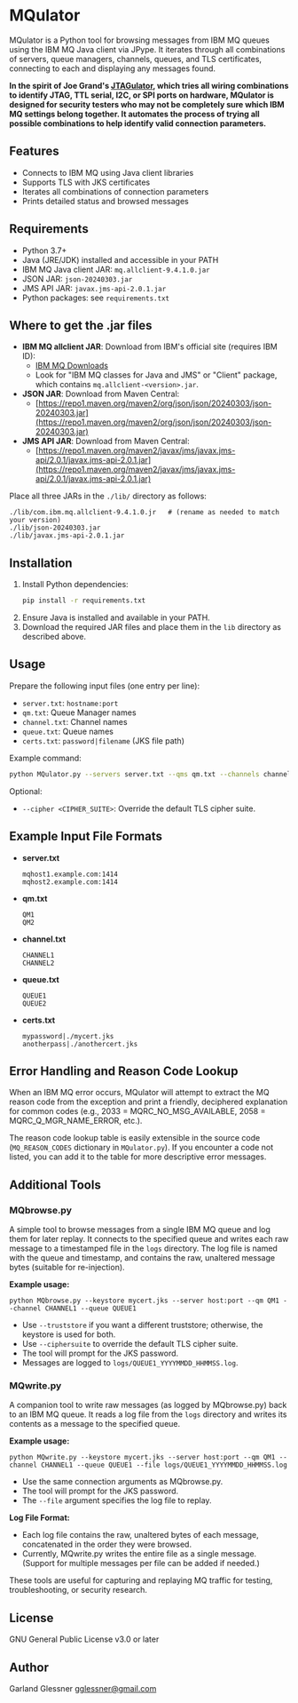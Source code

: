 # MQulator

MQulator is a Python tool for browsing messages from IBM MQ queues using the IBM MQ Java client via JPype. It iterates through all combinations of servers, queue managers, channels, queues, and TLS certificates, connecting to each and displaying any messages found.

**In the spirit of Joe Grand's [JTAGulator](https://www.grandideastudio.com/jtagulator/), which tries all wiring combinations to identify JTAG, TTL serial, I2C, or SPI ports on hardware, MQulator is designed for security testers who may not be completely sure which IBM MQ settings belong together. It automates the process of trying all possible combinations to help identify valid connection parameters.**

## Features
- Connects to IBM MQ using Java client libraries
- Supports TLS with JKS certificates
- Iterates all combinations of connection parameters
- Prints detailed status and browsed messages

## Requirements
- Python 3.7+
- Java (JRE/JDK) installed and accessible in your PATH
- IBM MQ Java client JAR: `mq.allclient-9.4.1.0.jar`
- JSON JAR: `json-20240303.jar`
- JMS API JAR: `javax.jms-api-2.0.1.jar`
- Python packages: see `requirements.txt`

## Where to get the .jar files
- **IBM MQ allclient JAR**: Download from IBM's official site (requires IBM ID):
  - [IBM MQ Downloads](https://www.ibm.com/products/mq/downloads)
  - Look for "IBM MQ classes for Java and JMS" or "Client" package, which contains `mq.allclient-<version>.jar`.
- **JSON JAR**: Download from Maven Central:
  - [https://repo1.maven.org/maven2/org/json/json/20240303/json-20240303.jar](https://repo1.maven.org/maven2/org/json/json/20240303/json-20240303.jar)
- **JMS API JAR**: Download from Maven Central:
  - [https://repo1.maven.org/maven2/javax/jms/javax.jms-api/2.0.1/javax.jms-api-2.0.1.jar](https://repo1.maven.org/maven2/javax/jms/javax.jms-api/2.0.1/javax.jms-api-2.0.1.jar)

Place all three JARs in the `./lib/` directory as follows:
```
./lib/com.ibm.mq.allclient-9.4.1.0.jr   # (rename as needed to match your version)
./lib/json-20240303.jar
./lib/javax.jms-api-2.0.1.jar
```

## Installation
1. Install Python dependencies:
   ```sh
   pip install -r requirements.txt
   ```
2. Ensure Java is installed and available in your PATH.
3. Download the required JAR files and place them in the `lib` directory as described above.

## Usage
Prepare the following input files (one entry per line):
- `server.txt`: `hostname:port`
- `qm.txt`: Queue Manager names
- `channel.txt`: Channel names
- `queue.txt`: Queue names
- `certs.txt`: `password|filename` (JKS file path)

Example command:
```sh
python MQulator.py --servers server.txt --qms qm.txt --channels channel.txt --queues queue.txt --certs certs.txt
```

Optional:
- `--cipher <CIPHER_SUITE>`: Override the default TLS cipher suite.

## Example Input File Formats
- **server.txt**
  ```
  mqhost1.example.com:1414
  mqhost2.example.com:1414
  ```
- **qm.txt**
  ```
  QM1
  QM2
  ```
- **channel.txt**
  ```
  CHANNEL1
  CHANNEL2
  ```
- **queue.txt**
  ```
  QUEUE1
  QUEUE2
  ```
- **certs.txt**
  ```
  mypassword|./mycert.jks
  anotherpass|./anothercert.jks
  ```

## Error Handling and Reason Code Lookup

When an IBM MQ error occurs, MQulator will attempt to extract the MQ reason code from the exception and print a friendly, deciphered explanation for common codes (e.g., 2033 = MQRC_NO_MSG_AVAILABLE, 2058 = MQRC_Q_MGR_NAME_ERROR, etc.).

The reason code lookup table is easily extensible in the source code (`MQ_REASON_CODES` dictionary in `MQulator.py`). If you encounter a code not listed, you can add it to the table for more descriptive error messages.

## Additional Tools

### MQbrowse.py
A simple tool to browse messages from a single IBM MQ queue and log them for later replay. It connects to the specified queue and writes each raw message to a timestamped file in the `logs` directory. The log file is named with the queue and timestamp, and contains the raw, unaltered message bytes (suitable for re-injection).

**Example usage:**
```
python MQbrowse.py --keystore mycert.jks --server host:port --qm QM1 --channel CHANNEL1 --queue QUEUE1
```

- Use `--truststore` if you want a different truststore; otherwise, the keystore is used for both.
- Use `--ciphersuite` to override the default TLS cipher suite.
- The tool will prompt for the JKS password.
- Messages are logged to `logs/QUEUE1_YYYYMMDD_HHMMSS.log`.

### MQwrite.py
A companion tool to write raw messages (as logged by MQbrowse.py) back to an IBM MQ queue. It reads a log file from the `logs` directory and writes its contents as a message to the specified queue.

**Example usage:**
```
python MQwrite.py --keystore mycert.jks --server host:port --qm QM1 --channel CHANNEL1 --queue QUEUE1 --file logs/QUEUE1_YYYYMMDD_HHMMSS.log
```

- Use the same connection arguments as MQbrowse.py.
- The tool will prompt for the JKS password.
- The `--file` argument specifies the log file to replay.

**Log File Format:**
- Each log file contains the raw, unaltered bytes of each message, concatenated in the order they were browsed.
- Currently, MQwrite.py writes the entire file as a single message. (Support for multiple messages per file can be added if needed.)

These tools are useful for capturing and replaying MQ traffic for testing, troubleshooting, or security research.

## License
GNU General Public License v3.0 or later

## Author
Garland Glessner <gglessner@gmail.com> 
